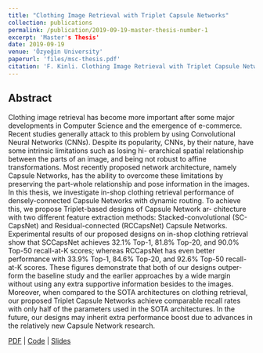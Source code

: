 ```yaml
---
title: "Clothing Image Retrieval with Triplet Capsule Networks"
collection: publications
permalink: /publication/2019-09-19-master-thesis-number-1
excerpt: 'Master's Thesis'
date: 2019-09-19
venue: 'Özyeğin University'
paperurl: 'files/msc-thesis.pdf'
citation: 'F. Kinli. Clothing Image Retrieval with Triplet Capsule Networks. (Master’s thesis, Özyeğin University, Istanbul, Turkey), 2019.'
---
```


## Abstract

Clothing image retrieval has become more important after some major developments in Computer Science and the emergence of e-commerce. Recent studies generally attack to this problem by using Convolutional Neural Networks (CNNs). Despite its popularity, CNNs, by their nature, have some intrinsic limitations such as losing hi- erarchical spatial relationship between the parts of an image, and being not robust to affine transformations. Most recently proposed network architecture, namely Capsule Networks, has the ability to overcome these limitations by preserving the part-whole relationship and pose information in the images. In this thesis, we investigate in-shop clothing retrieval performance of densely-connected Capsule Networks with dynamic routing. To achieve this, we propose Triplet-based designs of Capsule Network ar- chitecture with two different feature extraction methods: Stacked-convolutional (SC- CapsNet) and Residual-connected (RCCapsNet) Capsule Networks. Experimental results of our proposed designs on in-shop clothing retrieval show that SCCapsNet achieves 32.1% Top-1, 81.8% Top-20, and 90.0% Top-50 recall-at-K scores; whereas RCCapsNet has even better performance with 33.9% Top-1, 84.6% Top-20, and 92.6% Top-50 recall-at-K scores. These figures demonstrate that both of our designs outper- form the baseline study and the earlier approaches by a wide margin without using any extra supportive information besides to the images. Moreover, when compared to the SOTA architectures on clothing retrieval, our proposed Triplet Capsule Networks achieve comparable recall rates with only half of the parameters used in the SOTA architectures. In the future, our designs may inherit extra performance boost due to advances in the relatively new Capsule Network research.


[PDF](files/msc-thesis.pdf) |
[Code](https://github.com/birdortyedi/image-retrieval-with-capsules) |
[Slides](files/msc-def-slides.pdf)
